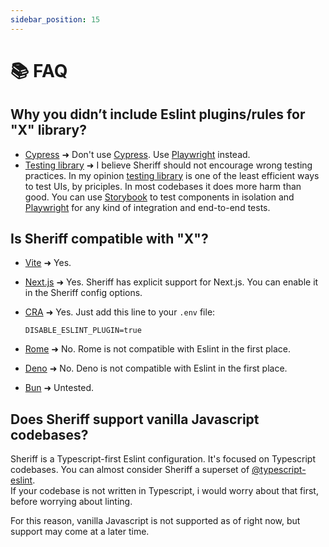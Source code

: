 ```yaml
---
sidebar_position: 15
---
```


# 📚 FAQ

## Why you didn’t include Eslint plugins/rules for "X" library?

- [Cypress](https://github.com/cypress-io/eslint-plugin-cypress) ➜ Don't use [Cypress](https://www.cypress.io/). Use [Playwright](https://playwright.dev/) instead.
- [Testing library](https://github.com/testing-library/eslint-plugin-testing-library) ➜ I believe Sheriff should not encourage wrong testing practices. In my opinion [testing library](https://github.com/testing-library) is one of the least efficient ways to test UIs, by priciples. In most codebases it does more harm than good. You can use [Storybook](https://github.com/storybookjs/storybook) to test components in isolation and [Playwright](https://playwright.dev/) for any kind of integration and end-to-end tests.

## Is Sheriff compatible with "X"?

- [Vite](https://vitejs.dev/) ➜ Yes.
- [Next.js](https://github.com/vercel/next.js) ➜ Yes. Sheriff has explicit support for Next.js. You can enable it in the Sheriff config options.
- [CRA](https://create-react-app.dev/) ➜ Yes. Just add this line to your `.env` file:

  ```.env title=".env"
  DISABLE_ESLINT_PLUGIN=true
  ```

- [Rome](https://rome.tools/) ➜ No. Rome is not compatible with Eslint in the first place.
- [Deno](https://deno.land/) ➜ No. Deno is not compatible with Eslint in the first place.
- [Bun](https://bun.sh/) ➜ Untested.

## Does Sheriff support vanilla Javascript codebases?

Sheriff is a Typescript-first Eslint configuration. It's focused on Typescript codebases. You can almost consider Sheriff a superset of [@typescript-eslint](https://typescript-eslint.io/). <br />
If your codebase is not written in Typescript, i would worry about that first, before worrying about linting.

For this reason, vanilla Javascript is not supported as of right now, but support may come at a later time.
